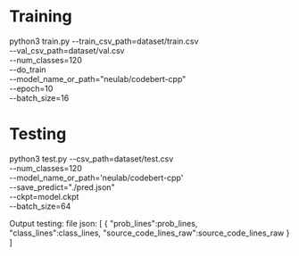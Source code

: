 
# Training

python3 train.py --train_csv_path=dataset/train.csv \
                  --val_csv_path=dataset/val.csv \
                  --num_classes=120 \
                  --do_train \
                  --model_name_or_path="neulab/codebert-cpp" \
                  --epoch=10 \
                  --batch_size=16


# Testing

python3 test.py --csv_path=dataset/test.csv\
                --num_classes=120\
                --model_name_or_path='neulab/codebert-cpp'\
                --save_predict="./pred.json"\
                --ckpt=model.ckpt\
                --batch_size=64

Output testing: file json: [
    {
        "prob_lines":prob_lines,
        "class_lines":class_lines,
        "source_code_lines_raw":source_code_lines_raw
    }
]

    

